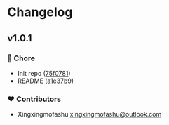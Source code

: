 # Changelog


## v1.0.1


### 🏡 Chore

- Init repo ([75f0781](https://github.com/xingxing-collective/splitpanes-nuxt/commit/75f0781))
- README ([a1e37b9](https://github.com/xingxing-collective/splitpanes-nuxt/commit/a1e37b9))

### ❤️ Contributors

- Xingxingmofashu <xingxingmofashu@outlook.com>


